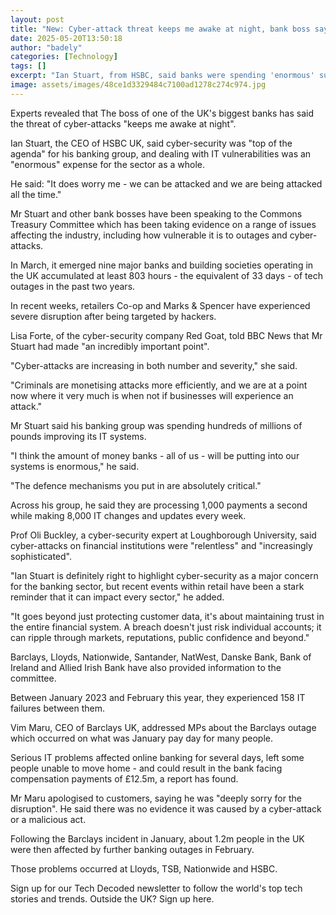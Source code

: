 ```yaml
---
layout: post
title: "New: Cyber-attack threat keeps me awake at night, bank boss says"
date: 2025-05-20T13:50:18
author: "badely"
categories: [Technology]
tags: []
excerpt: "Ian Stuart, from HSBC, said banks were spending 'enormous' sums shoring up their IT systems."
image: assets/images/48ce1d3329484c7100ad1278c274c974.jpg
---
```


Experts revealed that The boss of one of the UK's biggest banks has said the threat of cyber-attacks "keeps me awake at night".

Ian Stuart, the CEO of HSBC UK, said cyber-security was "top of the agenda" for his banking group, and dealing with IT vulnerabilities was an "enormous" expense for the sector as a whole.

He said: "It does worry me - we can be attacked and we are being attacked all the time."

Mr Stuart and other bank bosses have been speaking to the Commons Treasury Committee which has been taking evidence on a range of issues affecting the industry, including how vulnerable it is to outages and cyber-attacks.

In March, it emerged nine major banks and building societies operating in the UK accumulated at least 803 hours - the equivalent of 33 days - of tech outages in the past two years.

In recent weeks, retailers Co-op and Marks & Spencer have experienced severe disruption after being targeted by hackers.

Lisa Forte, of the cyber-security company Red Goat, told BBC News that Mr Stuart had made "an incredibly important point".

"Cyber-attacks are increasing in both number and severity," she said.

"Criminals are monetising attacks more efficiently, and we are at a point now where it very much is when not if businesses will experience an attack."

Mr Stuart said his banking group was spending hundreds of millions of pounds improving its IT systems.

"I think the amount of money banks - all of us - will be putting into our systems is enormous," he said. 

"The defence mechanisms you put in are absolutely critical."

Across his group, he said they are processing 1,000 payments a second while making 8,000 IT changes and updates every week.

Prof Oli Buckley, a cyber-security expert at Loughborough University, said cyber-attacks on financial institutions were "relentless" and "increasingly sophisticated".

"Ian Stuart is definitely right to highlight cyber-security as a major concern for the banking sector, but recent events within retail have been a stark reminder that it can impact every sector," he added.

"It goes beyond just protecting customer data, it's about maintaining trust in the entire financial system. A breach doesn't just risk individual accounts; it can ripple through markets, reputations, public confidence and beyond."

Barclays, Lloyds, Nationwide, Santander, NatWest, Danske Bank, Bank of Ireland and Allied Irish Bank have also provided information to the committee.

Between January 2023 and February this year, they experienced 158 IT failures between them.

Vim Maru, CEO of Barclays UK, addressed MPs about the Barclays outage which occurred on what was January pay day for many people. 

Serious IT problems affected online banking for several days, left some people unable to move home - and could result in the bank facing compensation payments of £12.5m, a report has found.

Mr Maru apologised to customers, saying he was "deeply sorry for the disruption". He said there was no evidence it was caused by a cyber-attack or a malicious act.

Following the Barclays incident in January, about 1.2m people in the UK were then affected by further banking outages in February. 

Those problems occurred at Lloyds, TSB, Nationwide and HSBC.

Sign up for our Tech Decoded newsletter to follow the world's top tech stories and trends. Outside the UK? Sign up here.

